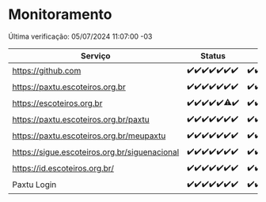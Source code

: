 # Monitoramento

Última verificação: 05/07/2024 11:07:00 -03

|Serviço|Status|Últimas 24h|
|---|---|---|
|https://github.com|<span title="2024-06-28: OK=24">✔️</span><span title="2024-06-29: OK=24">✔️</span><span title="2024-06-30: OK=24">✔️</span><span title="2024-07-01: OK=23">✔️</span><span title="2024-07-02: OK=24">✔️</span><span title="2024-07-03: OK=24">✔️</span><span title="2024-07-04: OK=14">✔️</span>|<span title="04/07/2024 11:07:00 -03 : 200">✔️</span><span title="04/07/2024 12:06:00 -03 : 200">✔️</span><span title="04/07/2024 13:08:00 -03 : 200">✔️</span><span title="04/07/2024 14:07:00 -03 : 200">✔️</span><span title="04/07/2024 15:09:00 -03 : 200">✔️</span><span title="04/07/2024 16:05:00 -03 : 200">✔️</span><span title="04/07/2024 17:07:00 -03 : 200">✔️</span><span title="04/07/2024 18:06:00 -03 : 200">✔️</span><span title="04/07/2024 19:07:00 -03 : 200">✔️</span><span title="04/07/2024 20:07:00 -03 : 200">✔️</span><span title="04/07/2024 21:33:00 -03 : 200">✔️</span><span title="04/07/2024 22:54:00 -03 : 200">✔️</span><span title="04/07/2024 23:25:00 -03 : 200">✔️</span><span title="05/07/2024 00:08:00 -03 : 200">✔️</span><span title="05/07/2024 01:09:00 -03 : 200">✔️</span><span title="05/07/2024 02:07:00 -03 : 200">✔️</span><span title="05/07/2024 03:11:00 -03 : 200">✔️</span><span title="05/07/2024 04:07:00 -03 : 200">✔️</span><span title="05/07/2024 05:09:00 -03 : 200">✔️</span><span title="05/07/2024 06:08:00 -03 : 200">✔️</span><span title="05/07/2024 07:08:00 -03 : 200">✔️</span><span title="05/07/2024 08:06:00 -03 : 200">✔️</span><span title="05/07/2024 09:12:00 -03 : 200">✔️</span><span title="05/07/2024 10:09:00 -03 : 200">✔️</span><span title="05/07/2024 11:07:00 -03 : 200">✔️</span>|
|https://paxtu.escoteiros.org.br|<span title="2024-06-28: OK=24">✔️</span><span title="2024-06-29: OK=24">✔️</span><span title="2024-06-30: OK=24">✔️</span><span title="2024-07-01: OK=23">✔️</span><span title="2024-07-02: OK=24">✔️</span><span title="2024-07-03: OK=24">✔️</span><span title="2024-07-04: OK=14">✔️</span>|<span title="04/07/2024 11:07:00 -03 : 200">✔️</span><span title="04/07/2024 12:06:00 -03 : 200">✔️</span><span title="04/07/2024 13:08:00 -03 : 200">✔️</span><span title="04/07/2024 14:07:00 -03 : 200">✔️</span><span title="04/07/2024 15:09:00 -03 : 200">✔️</span><span title="04/07/2024 16:05:00 -03 : 200">✔️</span><span title="04/07/2024 17:07:00 -03 : 200">✔️</span><span title="04/07/2024 18:06:00 -03 : 200">✔️</span><span title="04/07/2024 19:07:00 -03 : 200">✔️</span><span title="04/07/2024 20:07:00 -03 : 200">✔️</span><span title="04/07/2024 21:33:00 -03 : 200">✔️</span><span title="04/07/2024 22:54:00 -03 : 200">✔️</span><span title="04/07/2024 23:25:00 -03 : 200">✔️</span><span title="05/07/2024 00:08:00 -03 : 200">✔️</span><span title="05/07/2024 01:09:00 -03 : 200">✔️</span><span title="05/07/2024 02:07:00 -03 : 200">✔️</span><span title="05/07/2024 03:11:00 -03 : 200">✔️</span><span title="05/07/2024 04:07:00 -03 : 200">✔️</span><span title="05/07/2024 05:09:00 -03 : 200">✔️</span><span title="05/07/2024 06:08:00 -03 : 200">✔️</span><span title="05/07/2024 07:08:00 -03 : 200">✔️</span><span title="05/07/2024 08:06:00 -03 : 200">✔️</span><span title="05/07/2024 09:12:00 -03 : 200">✔️</span><span title="05/07/2024 10:09:00 -03 : 200">✔️</span><span title="05/07/2024 11:07:00 -03 : 200">✔️</span>|
|https://escoteiros.org.br|<span title="2024-06-28: OK=24">✔️</span><span title="2024-06-29: OK=24">✔️</span><span title="2024-06-30: OK=24">✔️</span><span title="2024-07-01: OK=23">✔️</span><span title="2024-07-02: OK=24">✔️</span><span title="2024-07-03: OK=23, Falhas=1">⚠️</span><span title="2024-07-04: OK=14">✔️</span>|<span title="04/07/2024 11:07:00 -03 : 200">✔️</span><span title="04/07/2024 12:07:00 -03 : 200">✔️</span><span title="04/07/2024 13:08:00 -03 : 200">✔️</span><span title="04/07/2024 14:07:00 -03 : 200">✔️</span><span title="04/07/2024 15:09:00 -03 : 200">✔️</span><span title="04/07/2024 16:05:00 -03 : 200">✔️</span><span title="04/07/2024 17:07:00 -03 : 200">✔️</span><span title="04/07/2024 18:06:00 -03 : 200">✔️</span><span title="04/07/2024 19:07:00 -03 : 200">✔️</span><span title="04/07/2024 20:07:00 -03 : 200">✔️</span><span title="04/07/2024 21:33:00 -03 : 200">✔️</span><span title="04/07/2024 22:54:00 -03 : 200">✔️</span><span title="04/07/2024 23:25:00 -03 : 200">✔️</span><span title="05/07/2024 00:08:00 -03 : 200">✔️</span><span title="05/07/2024 01:09:00 -03 : 200">✔️</span><span title="05/07/2024 02:07:00 -03 : 200">✔️</span><span title="05/07/2024 03:11:00 -03 : 200">✔️</span><span title="05/07/2024 04:07:00 -03 : 200">✔️</span><span title="05/07/2024 05:09:00 -03 : 200">✔️</span><span title="05/07/2024 06:08:00 -03 : 200">✔️</span><span title="05/07/2024 07:08:00 -03 : 200">✔️</span><span title="05/07/2024 08:06:00 -03 : 200">✔️</span><span title="05/07/2024 09:12:00 -03 : 200">✔️</span><span title="05/07/2024 10:09:00 -03 : 200">✔️</span><span title="05/07/2024 11:07:00 -03 : 200">✔️</span>|
|https://paxtu.escoteiros.org.br/paxtu|<span title="2024-06-28: OK=24">✔️</span><span title="2024-06-29: OK=24">✔️</span><span title="2024-06-30: OK=24">✔️</span><span title="2024-07-01: OK=23">✔️</span><span title="2024-07-02: OK=24">✔️</span><span title="2024-07-03: OK=24">✔️</span><span title="2024-07-04: OK=14">✔️</span>|<span title="04/07/2024 11:07:00 -03 : 200">✔️</span><span title="04/07/2024 12:07:00 -03 : 200">✔️</span><span title="04/07/2024 13:08:00 -03 : 200">✔️</span><span title="04/07/2024 14:07:00 -03 : 200">✔️</span><span title="04/07/2024 15:09:00 -03 : 200">✔️</span><span title="04/07/2024 16:05:00 -03 : 200">✔️</span><span title="04/07/2024 17:07:00 -03 : 200">✔️</span><span title="04/07/2024 18:06:00 -03 : 200">✔️</span><span title="04/07/2024 19:07:00 -03 : 200">✔️</span><span title="04/07/2024 20:07:00 -03 : 200">✔️</span><span title="04/07/2024 21:33:00 -03 : 200">✔️</span><span title="04/07/2024 22:54:00 -03 : 200">✔️</span><span title="04/07/2024 23:25:00 -03 : 200">✔️</span><span title="05/07/2024 00:08:00 -03 : 200">✔️</span><span title="05/07/2024 01:09:00 -03 : 200">✔️</span><span title="05/07/2024 02:07:00 -03 : 200">✔️</span><span title="05/07/2024 03:11:00 -03 : 200">✔️</span><span title="05/07/2024 04:07:00 -03 : 200">✔️</span><span title="05/07/2024 05:09:00 -03 : 200">✔️</span><span title="05/07/2024 06:08:00 -03 : 200">✔️</span><span title="05/07/2024 07:08:00 -03 : 200">✔️</span><span title="05/07/2024 08:06:00 -03 : 200">✔️</span><span title="05/07/2024 09:12:00 -03 : 200">✔️</span><span title="05/07/2024 10:09:00 -03 : 200">✔️</span><span title="05/07/2024 11:07:00 -03 : 200">✔️</span>|
|https://paxtu.escoteiros.org.br/meupaxtu|<span title="2024-06-28: OK=24">✔️</span><span title="2024-06-29: OK=24">✔️</span><span title="2024-06-30: OK=24">✔️</span><span title="2024-07-01: OK=23">✔️</span><span title="2024-07-02: OK=24">✔️</span><span title="2024-07-03: OK=24">✔️</span><span title="2024-07-04: OK=14">✔️</span>|<span title="04/07/2024 11:07:00 -03 : 200">✔️</span><span title="04/07/2024 12:07:00 -03 : 200">✔️</span><span title="04/07/2024 13:08:00 -03 : 200">✔️</span><span title="04/07/2024 14:07:00 -03 : 200">✔️</span><span title="04/07/2024 15:09:00 -03 : 200">✔️</span><span title="04/07/2024 16:05:00 -03 : 200">✔️</span><span title="04/07/2024 17:07:00 -03 : 200">✔️</span><span title="04/07/2024 18:06:00 -03 : 200">✔️</span><span title="04/07/2024 19:07:00 -03 : 200">✔️</span><span title="04/07/2024 20:07:00 -03 : 200">✔️</span><span title="04/07/2024 21:33:00 -03 : 200">✔️</span><span title="04/07/2024 22:54:00 -03 : 200">✔️</span><span title="04/07/2024 23:25:00 -03 : 200">✔️</span><span title="05/07/2024 00:08:00 -03 : 200">✔️</span><span title="05/07/2024 01:09:00 -03 : 200">✔️</span><span title="05/07/2024 02:07:00 -03 : 200">✔️</span><span title="05/07/2024 03:11:00 -03 : 200">✔️</span><span title="05/07/2024 04:07:00 -03 : 200">✔️</span><span title="05/07/2024 05:09:00 -03 : 200">✔️</span><span title="05/07/2024 06:08:00 -03 : 200">✔️</span><span title="05/07/2024 07:08:00 -03 : 200">✔️</span><span title="05/07/2024 08:06:00 -03 : 200">✔️</span><span title="05/07/2024 09:12:00 -03 : 200">✔️</span><span title="05/07/2024 10:09:00 -03 : 200">✔️</span><span title="05/07/2024 11:07:00 -03 : 200">✔️</span>|
|https://sigue.escoteiros.org.br/siguenacional|<span title="2024-06-28: OK=24">✔️</span><span title="2024-06-29: OK=24">✔️</span><span title="2024-06-30: OK=24">✔️</span><span title="2024-07-01: OK=23">✔️</span><span title="2024-07-02: OK=24">✔️</span><span title="2024-07-03: OK=24">✔️</span><span title="2024-07-04: OK=14">✔️</span>|<span title="04/07/2024 11:07:00 -03 : 200">✔️</span><span title="04/07/2024 12:07:00 -03 : 200">✔️</span><span title="04/07/2024 13:08:00 -03 : 200">✔️</span><span title="04/07/2024 14:07:00 -03 : 200">✔️</span><span title="04/07/2024 15:09:00 -03 : 200">✔️</span><span title="04/07/2024 16:05:00 -03 : 200">✔️</span><span title="04/07/2024 17:07:00 -03 : 200">✔️</span><span title="04/07/2024 18:06:00 -03 : 200">✔️</span><span title="04/07/2024 19:07:00 -03 : 200">✔️</span><span title="04/07/2024 20:07:00 -03 : 200">✔️</span><span title="04/07/2024 21:33:00 -03 : 200">✔️</span><span title="04/07/2024 22:54:00 -03 : 200">✔️</span><span title="04/07/2024 23:25:00 -03 : 200">✔️</span><span title="05/07/2024 00:08:00 -03 : 200">✔️</span><span title="05/07/2024 01:09:00 -03 : 200">✔️</span><span title="05/07/2024 02:07:00 -03 : 200">✔️</span><span title="05/07/2024 03:11:00 -03 : 200">✔️</span><span title="05/07/2024 04:07:00 -03 : 200">✔️</span><span title="05/07/2024 05:09:00 -03 : 200">✔️</span><span title="05/07/2024 06:08:00 -03 : 200">✔️</span><span title="05/07/2024 07:08:00 -03 : 200">✔️</span><span title="05/07/2024 08:06:00 -03 : 200">✔️</span><span title="05/07/2024 09:12:00 -03 : 200">✔️</span><span title="05/07/2024 10:09:00 -03 : 200">✔️</span><span title="05/07/2024 11:07:00 -03 : 200">✔️</span>|
|https://id.escoteiros.org.br/|<span title="2024-06-28: OK=24">✔️</span><span title="2024-06-29: OK=24">✔️</span><span title="2024-06-30: OK=24">✔️</span><span title="2024-07-01: OK=23">✔️</span><span title="2024-07-02: OK=24">✔️</span><span title="2024-07-03: OK=24">✔️</span><span title="2024-07-04: OK=14">✔️</span>|<span title="04/07/2024 11:07:00 -03 : 200">✔️</span><span title="04/07/2024 12:07:00 -03 : 200">✔️</span><span title="04/07/2024 13:08:00 -03 : 200">✔️</span><span title="04/07/2024 14:07:00 -03 : 200">✔️</span><span title="04/07/2024 15:09:00 -03 : 200">✔️</span><span title="04/07/2024 16:05:00 -03 : 200">✔️</span><span title="04/07/2024 17:07:00 -03 : 200">✔️</span><span title="04/07/2024 18:06:00 -03 : 200">✔️</span><span title="04/07/2024 19:07:00 -03 : 200">✔️</span><span title="04/07/2024 20:07:00 -03 : 200">✔️</span><span title="04/07/2024 21:33:00 -03 : 200">✔️</span><span title="04/07/2024 22:54:00 -03 : 200">✔️</span><span title="04/07/2024 23:25:00 -03 : 200">✔️</span><span title="05/07/2024 00:08:00 -03 : 200">✔️</span><span title="05/07/2024 01:09:00 -03 : 200">✔️</span><span title="05/07/2024 02:07:00 -03 : 200">✔️</span><span title="05/07/2024 03:11:00 -03 : 200">✔️</span><span title="05/07/2024 04:07:00 -03 : 200">✔️</span><span title="05/07/2024 05:09:00 -03 : 200">✔️</span><span title="05/07/2024 06:08:00 -03 : 200">✔️</span><span title="05/07/2024 07:08:00 -03 : 200">✔️</span><span title="05/07/2024 08:06:00 -03 : 200">✔️</span><span title="05/07/2024 09:12:00 -03 : 200">✔️</span><span title="05/07/2024 10:09:00 -03 : 200">✔️</span><span title="05/07/2024 11:07:00 -03 : 200">✔️</span>|
|Paxtu Login|<span title="2024-06-28: OK=24">✔️</span><span title="2024-06-29: OK=24">✔️</span><span title="2024-06-30: OK=24">✔️</span><span title="2024-07-01: OK=23">✔️</span><span title="2024-07-02: OK=24">✔️</span><span title="2024-07-03: OK=24">✔️</span><span title="2024-07-04: OK=14">✔️</span>|<span title="04/07/2024 11:07:00 -03 : 200">✔️</span><span title="04/07/2024 12:07:00 -03 : 200">✔️</span><span title="04/07/2024 13:08:00 -03 : 200">✔️</span><span title="04/07/2024 14:07:00 -03 : 200">✔️</span><span title="04/07/2024 15:09:00 -03 : 200">✔️</span><span title="04/07/2024 16:05:00 -03 : 200">✔️</span><span title="04/07/2024 17:07:00 -03 : 200">✔️</span><span title="04/07/2024 18:06:00 -03 : 200">✔️</span><span title="04/07/2024 19:07:00 -03 : 200">✔️</span><span title="04/07/2024 20:07:00 -03 : 200">✔️</span><span title="04/07/2024 21:33:00 -03 : 200">✔️</span><span title="04/07/2024 22:54:00 -03 : 200">✔️</span><span title="04/07/2024 23:25:00 -03 : 200">✔️</span><span title="05/07/2024 00:08:00 -03 : 200">✔️</span><span title="05/07/2024 01:09:00 -03 : 200">✔️</span><span title="05/07/2024 02:07:00 -03 : 200">✔️</span><span title="05/07/2024 03:11:00 -03 : 200">✔️</span><span title="05/07/2024 04:07:00 -03 : 200">✔️</span><span title="05/07/2024 05:09:00 -03 : 200">✔️</span><span title="05/07/2024 06:08:00 -03 : 200">✔️</span><span title="05/07/2024 07:08:00 -03 : 200">✔️</span><span title="05/07/2024 08:06:00 -03 : 200">✔️</span><span title="05/07/2024 09:12:00 -03 : 200">✔️</span><span title="05/07/2024 10:09:00 -03 : 200">✔️</span><span title="05/07/2024 11:07:00 -03 : 200">✔️</span>|
